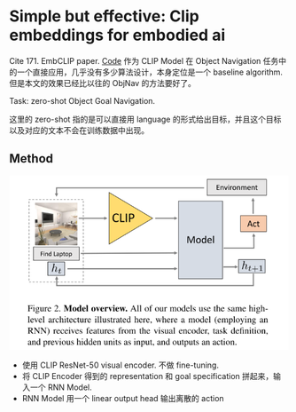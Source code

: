 # Simple but effective: Clip embeddings for embodied ai
Cite 171. EmbCLIP paper. [Code](https://github.com/allenai/embodied-clip)
作为 CLIP Model 在 Object Navigation 任务中的一个直接应用，几乎没有多少算法设计，本身定位是一个 baseline algorithm. 但是本文的效果已经比以往的 ObjNav 的方法要好了。

Task: zero-shot Object Goal Navigation.

这里的 zero-shot 指的是可以直接用 language 的形式给出目标，并且这个目标以及对应的文本不会在训练数据中出现。

## Method
![](../imgs/EmbCLIP.png)
- 使用 CLIP ResNet-50 visual encoder. 不做 fine-tuning.
- 将 CLIP Encoder 得到的 representation 和 goal specification 拼起来，输入一个 RNN Model.
- RNN Model 用一个 linear output head 输出离散的 action 
